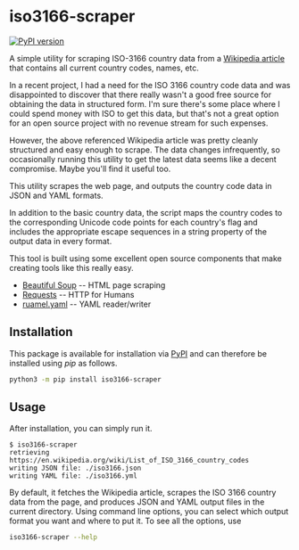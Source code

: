 iso3166-scraper
===============

[![PyPI version](https://badge.fury.io/py/iso3166-scraper.svg)](https://badge.fury.io/py/iso3166-scraper)

A simple utility for scraping ISO-3166 country data from a [Wikipedia
article](https://en.wikipedia.org/wiki/List_of_ISO_3166_country_codes) that 
contains all current country codes, names, etc.

In a recent project, I had a need for the ISO 3166 country code data and was
disappointed to discover that there really wasn't a good free source for 
obtaining the data in structured form. I'm sure there's some place where I 
could spend money with ISO to get this data, but that's not a great option 
for an open source project with no revenue stream for such expenses.

However, the above referenced Wikipedia article was pretty cleanly structured 
and easy enough to scrape. The data changes infrequently, so occasionally 
running this utility to get the latest data seems like a decent compromise.
Maybe you'll find it useful too.

This utility scrapes the web page, and outputs the country code data in
JSON and YAML formats.

In addition to the basic country data, the script maps the country codes
to the corresponding Unicode code points for each country's flag and
includes the appropriate escape sequences in a string property of the
output data in every format.

This tool is built using some excellent open source components that make
creating tools like this really easy.

* [Beautiful Soup](https://www.crummy.com/software/BeautifulSoup/) -- HTML
  page scraping
* [Requests](https://requests.readthedocs.io/en/latest/) -- HTTP for Humans
* [ruamel.yaml](https://pypi.org/project/ruamel.yaml/) -- YAML reader/writer


Installation
------------

This package is available for installation via [PyPI](https://pypi.org/project/iso3166-scraper/) 
and can therefore be installed using *pip* as follows.

```bash
python3 -m pip install iso3166-scraper
```

Usage
-----

After installation, you can simply run it.

```
$ iso3166-scraper
retrieving https://en.wikipedia.org/wiki/List_of_ISO_3166_country_codes
writing JSON file: ./iso3166.json
writing YAML file: ./iso3166.yml
```

By default, it fetches the Wikipedia article, scrapes the ISO 3166 country
data from the page, and produces JSON and YAML output files in the current
directory. Using command line options, you can select which output format
you want and where to put it. To see all the options, use

```bash
iso3166-scraper --help
```

